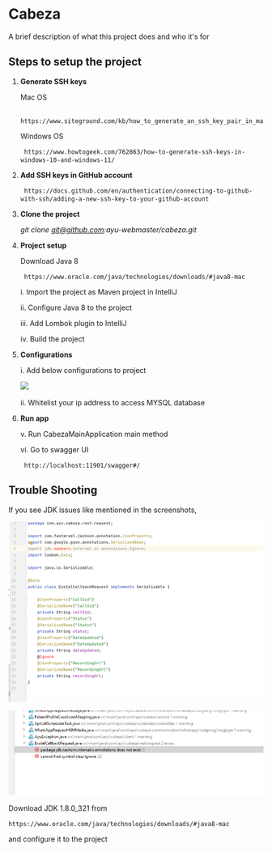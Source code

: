 # Cabeza

A brief description of what this project does and who it's for

## Steps to setup the project

1. **Generate SSH keys**

    Mac OS

        https://www.siteground.com/kb/how_to_generate_an_ssh_key_pair_in_mac_os/

    Windows OS

        https://www.howtogeek.com/762863/how-to-generate-ssh-keys-in-windows-10-and-windows-11/


2. **Add SSH keys in GitHub account**

        https://docs.github.com/en/authentication/connecting-to-github-with-ssh/adding-a-new-ssh-key-to-your-github-account

3. **Clone the project**

    *git clone git@github.com:ayu-webmaster/cabeza.git*
    
4. **Project setup**

    Download Java 8
    
        https://www.oracle.com/java/technologies/downloads/#java8-mac

    i.  Import the project as Maven project in IntelliJ

    ii. Configure Java 8 to the project

    iii. Add Lombok plugin to IntelliJ

    iv. Build the project

5. **Configurations**    
    
    i. Add below configurations to project

    ![](https://s3.ap-south-1.amazonaws.com/test.ayu.health/others/runconfig.png)
    
    ii. Whitelist your ip address to access MYSQL database

6. **Run app**    

    v. Run CabezaMainApplication main method

    vi. Go to swagger UI

        http://localhost:11901/swagger#/


 ## Trouble Shooting  


If you see JDK issues like mentioned in the screenshots,


![](streams/error.PNG)

![](streams/error2.PNG)


 Download JDK 1.8.0_321 from 

    https://www.oracle.com/java/technologies/downloads/#java8-mac

and configure it to the project
